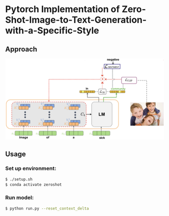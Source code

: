 # Pytorch Implementation of Zero-Shot-Image-to-Text-Generation-with-a-Specific-Style

## Approach
![](git_images/Architecture.jpg)

## Usage

### Set up environment:
```bash
$ ./setup.sh
$ conda activate zeroshot
```


### Run model:
```bash
$ python run.py --reset_context_delta
```
